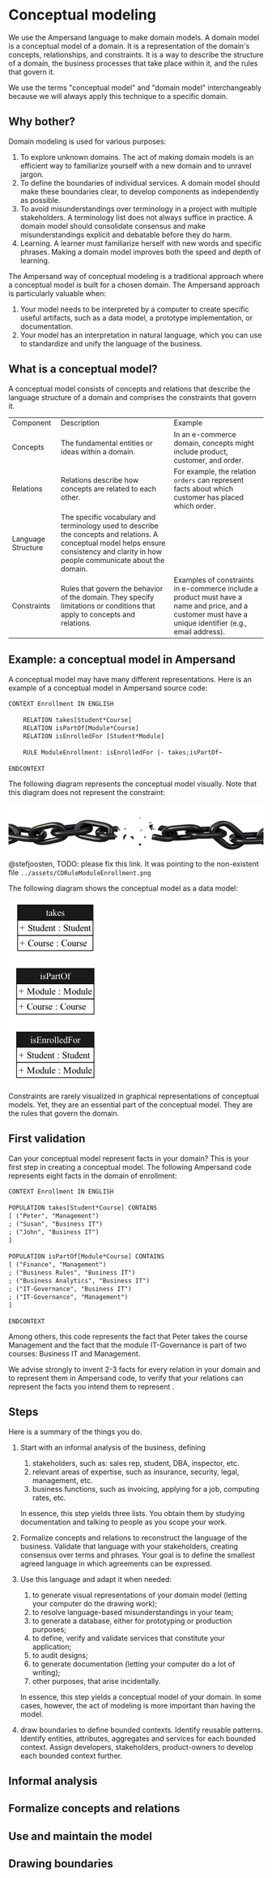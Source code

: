 # Conceptual modeling
We use the Ampersand language to make domain models.
A domain model is a conceptual model of a domain.
It is a representation of the domain's concepts, relationships, and constraints. It is a way to describe the structure of a domain, the business processes that take place within it, and the rules that govern it.

We use the terms "conceptual model" and "domain model" interchangeably because we will always apply this technique to a specific domain.

## Why bother?

Domain modeling is used for various purposes:

1. To explore unknown domains. The act of making domain models is an efficient way to familiarize yourself with a new domain and to unravel jargon.
2. To define the boundaries of individual services. A domain model should make these boundaries clear, to develop components as independently as possible.
3. To avoid misunderstandings over terminology in a project with multiple stakeholders. A terminology list does not always suffice in practice. A domain model should consolidate consensus and make misunderstandings explicit and debatable before they do harm.
4. Learning. A learner must familiarize herself with new words and specific phrases. Making a domain model improves both the speed and depth of learning.

The Ampersand way of conceptual modeling is a traditional approach where a conceptual model is built for a chosen domain. The Ampersand approach is particularly valuable when:

1. Your model needs to be interpreted by a computer to create specific useful artifacts, such as a data model, a prototype implementation, or documentation.
2. Your model has an interpretation in natural language, which you can use to standardize and unify the language of the business.

## What is a conceptual model?
A conceptual model consists of concepts and relations that describe the language structure of a domain and comprises the constraints that govern it.

|     |     |     |
| --- | --- | --- |
| Component | Description | Example |
| Concepts | The fundamental entities or ideas within a domain. | In an e-commerce domain, concepts might include product, customer, and order. |
| Relations | Relations describe how concepts are related to each other. | For example, the relation `orders` can represent facts about which customer has placed which order. |
| Language Structure | The specific vocabulary and terminology used to describe the concepts and relations. A conceptual model helps ensure consistency and clarity in how people communicate about the domain. |  |
| Constraints | Rules that govern the behavior of the domain. They specify limitations or conditions that apply to concepts and relations. | Examples of constraints in e-commerce include a product must have a name and price, and a customer must have a unique identifier (e.g., email address). |

## Example: a conceptual model in Ampersand
A conceptual model may have many different representations. Here is an example of a conceptual model in Ampersand source code:
```Ampersand
CONTEXT Enrollment IN ENGLISH

    RELATION takes[Student*Course]
    RELATION isPartOf[Module*Course]
    RELATION isEnrolledFor [Student*Module]

    RULE ModuleEnrollment: isEnrolledFor |- takes;isPartOf~

ENDCONTEXT
```
The following diagram represents the conceptual model visually. Note that this diagram does not represent the constraint:

![](../assets/brokenLink.png)
@stefjoosten, TODO: please fix this link. It was pointing to the non-existent file `../assets/CDRuleModuleEnrollment.png`

The following diagram shows the conceptual model as a data model:

![](../assets/TechnicalDataModel.png)

Constraints are rarely visualized in graphical representations of conceptual models.
Yet, they are an essential part of the conceptual model. They are the rules that govern the domain.

## First validation
Can your conceptual model represent facts in your domain?
This is your first step in creating a conceptual model.
The following Ampersand code represents eight facts in the domain of enrollment:
```Ampersand
CONTEXT Enrollment IN ENGLISH

POPULATION takes[Student*Course] CONTAINS
[ ("Peter", "Management")
; ("Susan", "Business IT")
; ("John", "Business IT")
]

POPULATION isPartOf[Module*Course] CONTAINS
[ ("Finance", "Management")
; ("Business Rules", "Business IT")
; ("Business Analytics", "Business IT")
; ("IT-Governance", "Business IT")
; ("IT-Governance", "Management")
]

ENDCONTEXT
```
Among others, this code represents the fact that
Peter takes the course Management and the fact that the module IT-Governance is part of two courses: Business IT and Management.

We advise strongly to invent 2-3 facts for every relation in your domain and to represent them in Ampersand code,
to verify that your relations can represent the facts you intend them to represent
.
## Steps

Here is a summary of the things you do.

1.  Start with an informal analysis of the business, defining

    1. stakeholders, such as: sales rep, student, DBA, inspector, etc.
    2. relevant areas of expertise, such as insurance, security, legal, management, etc.
    3. business functions, such as invoicing, applying for a job, computing rates, etc.

    In essence, this step yields three lists. You obtain them by studying documentation and talking to people as you scope your work.
2. Formalize concepts and relations to reconstruct the language of the business. Validate that language with your stakeholders, creating consensus over terms and phrases. Your goal is to define the smallest agreed language in which agreements can be expressed.
3.  Use this language and adapt it when needed:

    1. to generate visual representations of your domain model (letting your computer do the drawing work);
    2. to resolve language-based misunderstandings in your team;
    3. to generate a database, either for prototyping or production purposes;
    4. to define, verify and validate services that constitute your application;
    5. to audit designs;
    6. to generate documentation (letting your computer do a lot of writing);
    7. other purposes, that arise incidentally.

    In essence, this step yields a conceptual model of your domain. In some cases, however, the act of modeling is more important than having the model.
4. draw boundaries to define bounded contexts. Identify reusable patterns. Identify entities, attributes, aggregates and services for each bounded context. Assign developers, stakeholders, product-owners to develop each bounded context further.

## Informal analysis

## Formalize concepts and relations

## Use and maintain the model

## Drawing boundaries
